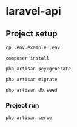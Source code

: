 # laravel-api

## Project setup
```
cp .env.example .env

composer install

php artisan key:generate

php artisan migrate

php artisan db:seed

```

### Project run
```
php artisan serve
```
